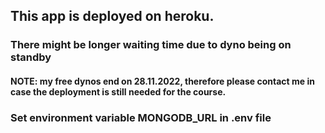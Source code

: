 ## This app is deployed on heroku.  
### There might be longer waiting time due to dyno being on standby 

#### NOTE: my free dynos end on 28.11.2022, therefore please contact me in case the deployment is still needed for the course.

### Set environment variable MONGODB_URL in .env file